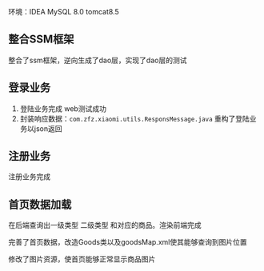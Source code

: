 环境：IDEA  MySQL 8.0 tomcat8.5

## 整合SSM框架

整合了ssm框架，逆向生成了dao层，实现了dao层的测试

## 登录业务

1. 登陆业务完成  web测试成功
2. 封装响应数据：`com.zfz.xiaomi.utils.ResponsMessage.java`  重构了登陆业务以json返回

## 注册业务

注册业务完成

## 首页数据加载

在后端查询出一级类型 二级类型 和对应的商品。渲染前端完成

完善了首页数据，改造Goods类以及goodsMap.xml使其能够查询到图片位置

修改了图片资源，使首页能够正常显示商品图片